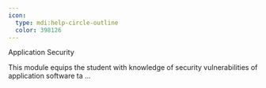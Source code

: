 ```yaml
---
icon:
  type: mdi:help-circle-outline
  color: 398126
---
```


Application Security

This module equips the student with knowledge of security vulnerabilities of application software ta ... 
